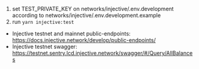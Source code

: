 1. set TEST_PRIVATE_KEY on networks/injective/.env.development according to networks/injective/.env.development.example
2. run `yarn injective:test`

* Injective testnet and mainnet public-endpoints: https://docs.injective.network/develop/public-endpoints/
* Injective testnet swagger: https://testnet.sentry.lcd.injective.network/swagger/#/Query/AllBalances